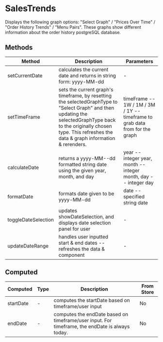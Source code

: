 # SalesTrends

Displays the following graph options: "Select Graph" / "Prices Over Time" / "Order History Trends" / "Menu Pairs". These graphs show different information about the order history postgreSQL database.

## Methods

<!-- @vuese:SalesTrends:methods:start -->
|Method|Description|Parameters|
|---|---|---|
|setCurrentDate|calculates the current date and returns in string form: yyyy-MM-dd|-|
|setTimeFrame|sets the current graph's timeframe, by resetting the selectedGraphType to "Select Graph" and then updating the selectedGraphType back to the originally chosen type. This refreshes the data & graph information & rerenders.|timeFrame -- 1W / 1M / 3M / 1Y -- timeframe to grab data from for the graph|
|calculateDate|returns a yyyy-MM--dd formatted string date using the given year, month, and day|year -- integer year, month -- integer month, day -- integer day|
|formatDate|formats date given to be yyyy-MM-dd|date -- specified string date|
|toggleDateSelection|updates showDateSelection, and displays date selection panel for user|-|
|updateDateRange|handles user inputted start & end dates -- refreshes the data & component|-|

<!-- @vuese:SalesTrends:methods:end -->


## Computed

<!-- @vuese:SalesTrends:computed:start -->
|Computed|Type|Description|From Store|
|---|---|---|---|
|startDate|-|computes the startDate based on timeframe/user input|No|
|endDate|-|computes the endDate based on timeframe/user input. For timeframe, the endDate is always today.|No|

<!-- @vuese:SalesTrends:computed:end -->


